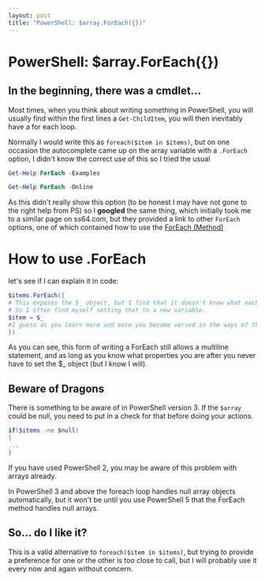 ```yaml
---
layout: post
title: "PowerShell: $array.ForEach({})"
---
```

# PowerShell: $array.ForEach({})

## In the beginning, there was a cmdlet...

Most times, when you think about writing something in PowerShell, you will usually find within the first lines a `Get-ChildItem`, you will then inevitably have a for each loop.

Normally I would write this as `foreach($item in $items)`, but on one occasion the autocomplete came up on the array variable with a `.ForEach` option, I didn't know the correct use of this so I tried the usual

```powershell
Get-Help ForEach -Examples

Get-Help ForEach -Online
```

As this didn't really show this option (to be honest I may have not gone to the right help from PS) so I <strong>googled</strong> the same thing, which initially took me to a similar page on ss64.com, but they provided a link to other `ForEach` options, one of which contained how to use the [ForEach (Method)](http://ss64.com/ps/foreach-method.html)

# How to use .ForEach

let's see if I can explain it in code:

```powershell
$items.ForEach({
# This exposes the $_ object, but I find that it doesn't know what each item is.
# So I often find myself setting that to a new variable.
$item = $_
#I guess as you learn more and more you become versed in the ways of the object and can free type out the properties you need.
})
```

As you can see, this form of writing a ForEach still allows a multiline statement, and as long as you know what properties you are after you never have to set the $_ object (but I know I will).

## Beware of Dragons

There is something to be aware of in PowerShell version 3. If the `$array` could be null, you need to put in a check for that before doing your actions.

```powershell
if($items -ne $null)
{
...
}
```

If you have used PowerShell 2, you may be aware of this problem with arrays already.

In PowerShell 3 and above the foreach loop handles null array objects automatically, but it won't be until you use PowerShell 5 that the ForEach method handles null arrays.

## So... do I like it?

This is a valid alternative to `foreach($item in $items)`, but trying to provide a preference for one or the other is too close to call, but I will probably use it every now and again without concern.